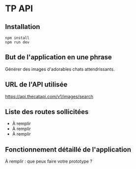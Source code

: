 # TP API

## Installation

```
npm install
npm run dev
```

## But de l'application en une phrase

Générer des images d'adorables chats attendrissants.

## URL de l'API utilisée

https://api.thecatapi.com/v1/images/search

## Liste des routes sollicitées

- À remplir
- À remplir
- À remplir

## Fonctionnement détaillé de l'application

À remplir : que peux faire votre prototype ?

